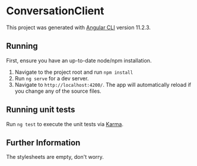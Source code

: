 # ConversationClient

This project was generated with [Angular CLI](https://github.com/angular/angular-cli) version 11.2.3.

## Running
First, ensure you have an up-to-date node/npm installation.

1. Navigate to the project root and run `npm install`
2. Run `ng serve` for a dev server. 
3. Navigate to `http://localhost:4200/`. The app will automatically reload if you change any of the source files.


## Running unit tests

Run `ng test` to execute the unit tests via [Karma](https://karma-runner.github.io).

## Further Information
The stylesheets are empty, don't worry.
